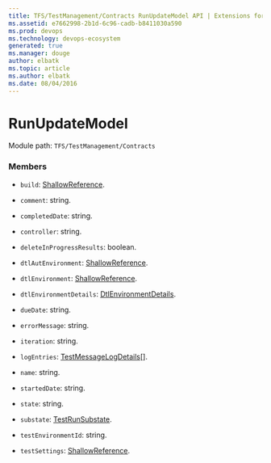 ```yaml
---
title: TFS/TestManagement/Contracts RunUpdateModel API | Extensions for Visual Studio Team Services
ms.assetid: e7662998-2b1d-6c96-cadb-b8411030a590
ms.prod: devops
ms.technology: devops-ecosystem
generated: true
ms.manager: douge
author: elbatk
ms.topic: article
ms.author: elbatk
ms.date: 08/04/2016
---
```


# RunUpdateModel

Module path: `TFS/TestManagement/Contracts`


### Members

* `build`: [ShallowReference](../../../TFS/TestManagement/Contracts/ShallowReference.md). 

* `comment`: string. 

* `completedDate`: string. 

* `controller`: string. 

* `deleteInProgressResults`: boolean. 

* `dtlAutEnvironment`: [ShallowReference](../../../TFS/TestManagement/Contracts/ShallowReference.md). 

* `dtlEnvironment`: [ShallowReference](../../../TFS/TestManagement/Contracts/ShallowReference.md). 

* `dtlEnvironmentDetails`: [DtlEnvironmentDetails](../../../TFS/TestManagement/Contracts/DtlEnvironmentDetails.md). 

* `dueDate`: string. 

* `errorMessage`: string. 

* `iteration`: string. 

* `logEntries`: [TestMessageLogDetails](../../../TFS/TestManagement/Contracts/TestMessageLogDetails.md)[]. 

* `name`: string. 

* `startedDate`: string. 

* `state`: string. 

* `substate`: [TestRunSubstate](../../../TFS/TestManagement/Contracts/TestRunSubstate.md). 

* `testEnvironmentId`: string. 

* `testSettings`: [ShallowReference](../../../TFS/TestManagement/Contracts/ShallowReference.md). 

